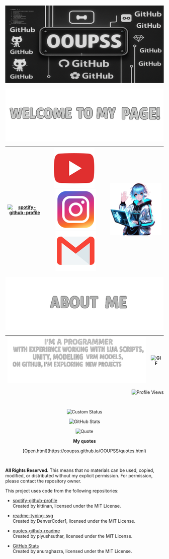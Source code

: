 ![Logo](https://github.com/OOUPSS/OOUPSS/blob/main/Log.png?raw=true)
 
<p align="center">
  <img src="https://github.com/OOUPSS/OOUPSS/blob/main/WELC1.png?raw=true" alt="Centered Image">
</p>

| [![spotify-github-profile](https://spotify-github-profile.kittinanx.com/api/view?uid=31l3dmq555wtzuu4zc2oaetwh3by&cover_image=true&theme=default&show_offline=false&background_color=121212&interchange=false)](https://github.com/kittinan/spotiy-github-profile) | [![YouTube](https://github.com/OOUPSS/OOUPSS/blob/main/317714_video_youtube_icon.png?raw=true)](https://youtube.com/@night-gost0?si=w0PSGMg6Ar8HLA37)  &nbsp;&nbsp; [![Instagram](https://github.com/OOUPSS/OOUPSS/blob/main/6929237_instagram_icon.png?raw=true)](https://www.instagram.com/oouuppss1/)  [![Email](https://github.com/OOUPSS/OOUPSS/blob/main/4202011_email_gmail_mail_logo_social_icon%20(2)%20(2).png?raw=true)](mailto:dragoyar2005@gmail.com)  | ![GIF](https://github.com/OOUPSS/OOUPSS/blob/main/main%20page%20gif.gif?raw=true) |
|---------------------------|-------------------------------------------------------------------------------------------------------------------------------|---------------------------------------------|


<p align="center">
  <img src="https://github.com/OOUPSS/OOUPSS/blob/main/About1.png?raw=true" alt="Centered Image">
</p>

| ![Image](https://github.com/OOUPSS/OOUPSS/blob/main/ubmy.png?raw=true) | ![GIF](https://github.com/OOUPSS/OOUPSS/blob/main/ezgif-6-8ec470d45b-unscreen.gif?raw=true) |
|-----------------------------------------|-------------------------------------------------------------|
<p align="right">
  <img src="https://komarev.com/ghpvc/?username=OOUPSS&style=flat-square&color=0ff0fc" alt="Profile Views">
</p>
&nbsp;

<p align="center">
  <img src="https://readme-typing-svg.herokuapp.com?font=Fira+Code&weight=700&size=35&pause=1000&color=BFBFBF&center=true&vCenter=true&multiline=false&background=00000000&width=600&lines=THANK+YOU+FOR+WATCHING,+BRO!" alt="Custom Status">
</p>



<p align="center">
  <img src="https://github-readme-stats.vercel.app/api?username=OOUPSS&show_icons=true&theme=dark&bg_color=000000&title_color=0ff0fc&icon_color=5eff00&text_color=ffffff&border_color=00FFFF&card_width=550" alt="GitHub Stats">
</p>

<p align="center">
  <img src="https://quotes-github-readme.vercel.app/api?type=horizontal&theme=dark&bg_color=000000&quote_color=ffffff&font_color=00FFFF" alt="Quote">
</p>

<p align="center">
  <b>My quotes</b>
</p>

<p align="center">
[Open.html](https://ooupss.github.io/OOUPSS/quotes.html)
</p>


&nbsp;

**All Rights Reserved.**
This means that no materials can be used, copied, modified, or distributed without my explicit permission. For permission, please contact the repository owner.

This project uses code from the following repositories:

- [spotify-github-profile](https://github.com/kittinan/spotify-github-profile)  
  Created by kittinan, licensed under the MIT License.
  
- [readme-typing-svg](https://github.com/DenverCoder1/readme-typing-svg)  
  Created by DenverCoder1, licensed under the MIT License.
  
- [quotes-github-readme](https://github.com/piyushsuthar/github-readme-quotes)  
  Created by piyushsuthar, licensed under the MIT License.
  
- [GitHub Stats](https://github.com/anuraghazra/github-readme-stats)  
  Created by anuraghazra, licensed under the MIT License.


